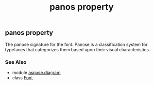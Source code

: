 ﻿---
title: panos property
second_title: Aspose.Diagram for Python via .NET API References
description: 
type: docs
weight: 70
url: /python-net/aspose.diagram/font/panos/
is_root: false
---

## panos property


The panose signature for the font. Panose is a classification system for typefaces that categorizes them based upon their visual characteristics.

### See Also
* module [aspose.diagram](../../)
* class [Font](/diagram/python-net/aspose.diagram/font)
